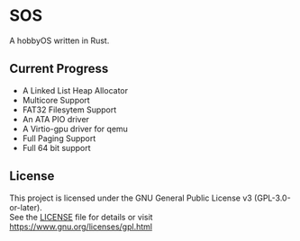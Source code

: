 # SOS
A hobbyOS written in Rust.

## Current Progress

- A Linked List Heap Allocator
- Multicore Support
- FAT32 Filesytem Support
- An ATA PIO driver
- A Virtio-gpu driver for qemu
- Full Paging Support
- Full 64 bit support


## License

This project is licensed under the GNU General Public License v3 (GPL-3.0-or-later).  
See the [LICENSE](LICENSE) file for details or visit <https://www.gnu.org/licenses/gpl.html>
